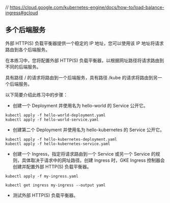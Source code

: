 // https://cloud.google.com/kubernetes-engine/docs/how-to/load-balance-ingress#gcloud
## 多个后端服务

外部 HTTP(S) 负载平衡器提供一个稳定的 IP 地址，您可以使用该 IP 地址将请求路由到各个后端服务。

在本练习中，您将配置外部 HTTP(S) 负载平衡器，以根据网址路径将请求路由到不同的后端服务。

具有路径 / 的请求将路由到一个后端服务，具有路径 /kube 的请求将路由到另一个后端服务。

以下简要介绍此练习中的步骤：

* 创建一个 Deployment 并使用名为 hello-world 的 Service 公开它。
```
kubectl apply -f hello-world-deployment.yaml
kubectl apply -f hello-world-service.yaml
```

* 创建第二个 Deployment 并使用名为 hello-kubernetes 的 Service 公开它。
```
kubectl apply -f hello-kubernetes-deployment.yaml
kubectl apply -f hello-kubernetes-service.yaml
```
* 创建一个 Ingress，指定将请求路由到一个 Service 或另一个 Service 的规则，具体取决于请求中的网址路径。创建 Ingress 时，GKE Ingress 控制器会创建并配置外部 HTTP(S) 负载平衡器。

`kubectl apply -f my-ingress.yaml`

`kubectl get ingress my-ingress --output yaml`

* 测试外部 HTTP(S) 负载平衡器。


